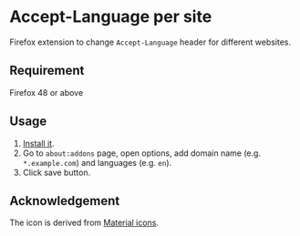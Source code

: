 # Accept-Language per site

Firefox extension to change `Accept-Language` header for different websites.

## Requirement

Firefox 48 or above

## Usage

1. [Install it](https://addons.mozilla.org/firefox/addon/accept-language-per-site/).
2. Go to `about:addons` page, open options, add domain name
   (e.g. `*.example.com`) and languages (e.g. `en`).
3. Click save button.

## Acknowledgement
The icon is derived from [Material icons](https://material.io/icons/).